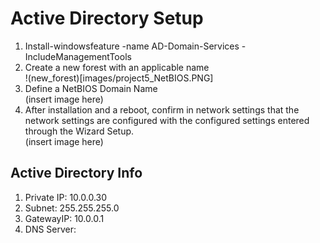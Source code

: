 # Active Directory Setup
1)  Install-windowsfeature -name AD-Domain-Services -IncludeManagementTools
2)  Create a new forest with an applicable name  
!(new_forest)[images/project5_NetBIOS.PNG]
3)  Define a NetBIOS Domain Name  
(insert image here)  
4)  After installation and a reboot, confirm in network settings that the network settings are configured with the configured settings entered through the Wizard Setup.  
(insert image here)  


## Active Directory Info
1)  Private IP: 10.0.0.30
2)  Subnet:  255.255.255.0  
3)  GatewayIP:  10.0.0.1
4)  DNS Server:  
